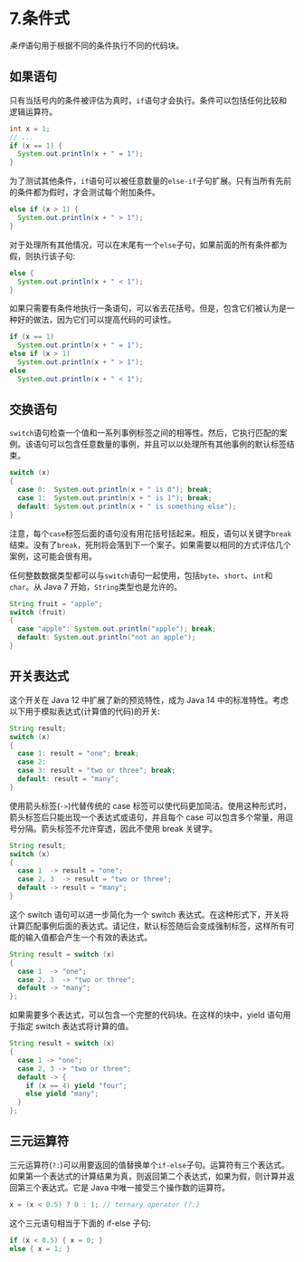 # 7.条件式

*条件*语句用于根据不同的条件执行不同的代码块。

## 如果语句

只有当括号内的条件被评估为真时，`if`语句才会执行。条件可以包括任何比较和逻辑运算符。

```java
int x = 1;
// ...
if (x == 1) {
  System.out.println(x + " = 1");
}

```

为了测试其他条件，`if`语句可以被任意数量的`else-if`子句扩展。只有当所有先前的条件都为假时，才会测试每个附加条件。

```java
else if (x > 1) {
  System.out.println(x + " > 1");
}

```

对于处理所有其他情况，可以在末尾有一个`else`子句，如果前面的所有条件都为假，则执行该子句:

```java
else {
  System.out.println(x + " < 1");
}

```

如果只需要有条件地执行一条语句，可以省去花括号。但是，包含它们被认为是一种好的做法，因为它们可以提高代码的可读性。

```java
if (x == 1)
  System.out.println(x + " = 1");
else if (x > 1)
  System.out.println(x + " > 1");
else
  System.out.println(x + " < 1");

```

## 交换语句

`switch`语句检查一个值和一系列事例标签之间的相等性。然后，它执行匹配的案例。该语句可以包含任意数量的事例，并且可以以处理所有其他事例的默认标签结束。

```java
switch (x)
{
  case 0:  System.out.println(x + " is 0"); break;
  case 1:  System.out.println(x + " is 1"); break;
  default: System.out.println(x + " is something else");
}

```

注意，每个`case`标签后面的语句没有用花括号括起来。相反，语句以关键字`break`结束。没有了`break`，死刑将会落到下一个案子。如果需要以相同的方式评估几个案例，这可能会很有用。

任何整数数据类型都可以与`switch`语句一起使用，包括`byte`、`short`、`int`和`char`。从 Java 7 开始，`String`类型也是允许的。

```java
String fruit = "apple";
switch (fruit)
{
  case "apple": System.out.println("apple"); break;
  default: System.out.println("not an apple");
}

```

## 开关表达式

这个开关在 Java 12 中扩展了新的预览特性，成为 Java 14 中的标准特性。考虑以下用于模拟表达式(计算值的代码)的开关:

```java
String result;
switch (x)
{
  case 1: result = "one"; break;
  case 2:
  case 3: result = "two or three"; break;
  default: result = "many";
}

```

使用箭头标签(`->`)代替传统的 case 标签可以使代码更加简洁。使用这种形式时，箭头标签后只能出现一个表达式或语句，并且每个 case 可以包含多个常量，用逗号分隔。箭头标签不允许穿透，因此不使用 break 关键字。

```java
String result;
switch (x)
{
  case 1  -> result = "one";
  case 2, 3  -> result = "two or three";
  default -> result = "many";
}

```

这个 switch 语句可以进一步简化为一个 switch 表达式。在这种形式下，开关将计算匹配事例后面的表达式。请记住，默认标签随后会变成强制标签，这样所有可能的输入值都会产生一个有效的表达式。

```java
String result = switch (x)
{
  case 1  -> "one";
  case 2, 3  -> "two or three";
  default -> "many";
};

```

如果需要多个表达式，可以包含一个完整的代码块。在这样的块中，yield 语句用于指定 switch 表达式将计算的值。

```java
String result = switch (x)
{
  case 1 -> "one";
  case 2, 3 -> "two or three";
  default -> {
    if (x == 4) yield "four";
    else yield "many";
  }
};

```

## 三元运算符

三元运算符(`?:`)可以用要返回的值替换单个`if-else`子句。运算符有三个表达式。如果第一个表达式的计算结果为真，则返回第二个表达式，如果为假，则计算并返回第三个表达式。它是 Java 中唯一接受三个操作数的运算符。

```java
x = (x < 0.5) ? 0 : 1; // ternary operator (?:)

```

这个三元语句相当于下面的 if-else 子句:

```java
if (x < 0.5) { x = 0; }
else { x = 1; }

```